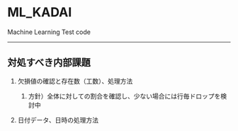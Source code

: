 # ML_KADAI
Machine Learning Test code

---
## 対処すべき内部課題
1. 欠損値の確認と存在数（工数）、処理方法
   1. 方針）全体に対しての割合を確認し、少ない場合には行毎ドロップを検討中

1. 日付データ、日時の処理方法 
